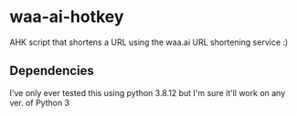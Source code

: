# waa-ai-hotkey
AHK script that shortens a URL using the waa.ai URL shortening service :)


## Dependencies
I've only ever tested this using python 3.8.12 but I'm sure it'll work on any ver. of Python 3

